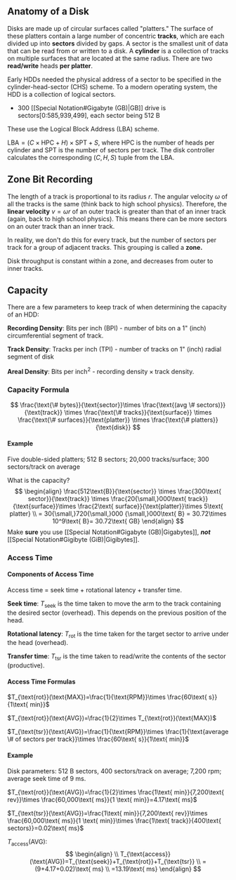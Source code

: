 ## Anatomy of a Disk
Disks are made up of circular surfaces called "platters." The surface of these platters contain a large number of concentric **tracks**, which are each divided up into **sectors** divided by gaps. A sector is the smallest unit of data that can be read from or written to a disk. A **cylinder** is a collection of tracks on multiple surfaces that are located at the same radius. There are two **read/write** heads **per platter**.

Early HDDs needed the physical address of a sector to be specified in the cylinder-head-sector (CHS) scheme. To a modern operating system, the HDD is a collection of logical sectors. 
- 300 [[Special Notation#Gigabyte (GB)|GB]] drive is sectors\[0:585,939,499\], each sector being 512 B 

These use the Logical Block Address (LBA) scheme. 

$\text{LBA}=(C\times\text{HPC}+H)\times\text{SPT}+S$, where $\text{HPC}$ is the number of heads per cylinder and $\text{SPT}$ is the number of sectors per track. The disk controller calculates the corresponding $(C,H,S)$ tuple from the $\text{LBA}$.

## Zone Bit Recording
The length of a track is proportional to its radius $r$. The angular velocity $\omega$ of all the tracks is the same (think back to high school physics). Therefore, the **linear velocity** $v=\omega r$ of an outer track is greater than that of an inner track (again, back to high school physics). This means there can be more sectors on an outer track than an inner track.

In reality, we don't do this for every track, but the number of sectors per track for a group of adjacent tracks. This grouping is called a **zone.**

Disk throughput is constant within a zone, and decreases from outer to inner tracks.

## Capacity
There are a few parameters to keep track of when determining the capacity of an HDD:

**Recording Density**: Bits per inch (BPI) - number of bits on a 1" (inch) circumferential segment of track.

**Track Density**: Tracks per inch (TPI) - number of tracks on 1" (inch) radial segment of disk

**Areal Density**: Bits per inch$^2$ - recording $\text{density}\times\text{track density}$.

### Capacity Formula
$$
\frac{\text{\# bytes}}{\text{sector}}\times \frac{\text{(avg \# sectors)}}{\text{track}} \times \frac{\text{\# tracks}}{\text{surface}} \times \frac{\text{\# surfaces}}{\text{platter}} \times \frac{\text{\# platters}}{\text{disk}}
$$
#### Example
Five double-sided platters; 512 B sectors; 20,000 tracks/surface; 300 sectors/track on average

What is the capacity?
$$
\begin{align}
\frac{512\text{B}}{\text{sector}} \times \frac{300\text{ sector}}{\text{track}} \times \frac{20{\small,}000\text{ track}}{\text{surface}}\times \frac{2\text{ surface}}{\text{platter}}\times 5\text{ platter} \\
 = 30{\small,}720{\small,}000
{\small,}000\text{ B} = 30.72\times 10^9\text{ B}= 30.72\text{ GB}
\end{align}
$$
Make **sure** you use [[Special Notation#Gigabyte (GB)|Gigabytes]], ***not*** [[Special Notation#Gigibyte (GiB)|Gigibytes]].

### Access Time

#### Components of Access Time
Access time = seek time + rotational latency + transfer time.

**Seek time**: $T_{\text{seek}}$ is the time taken to move the arm to the track containing the desired sector (overhead). This depends on the previous position of the head.

**Rotational latency**: $T_{\text{rot}}$ is the time taken for the target sector to arrive under the head (overhead). 

**Transfer time**: $T_{\text{tsr}}$ is the time taken to read/write the contents of the sector (productive).

#### Access Time Formulas
$T_{\text{rot}}(\text{MAX})=\frac{1}{\text{RPM}}\times \frac{60\text{ s}}{1\text{ min}}$

$T_{\text{rot}}(\text{AVG})=\frac{1}{2}\times T_{\text{rot}}(\text{MAX})$

$T_{\text{tsr}}(\text{AVG})=\frac{1}{\text{RPM}}\times \frac{1}{\text{average \# of sectors per track}}\times \frac{60\text{ s}}{1\text{ min}}$

#### Example
Disk parameters: 512 B sectors, 400 sectors/track on average; 7,200 rpm; average seek time of 9 ms.

$T_{\text{rot}}(\text{AVG})=\frac{1}{2}\times \frac{1\text{ min}}{7,200\text{ rev}}\times \frac{60,000\text{ ms}}{1 \text{ min}}=4.17\text{ ms}$

$T_{\text{tsr}}(\text{AVG})=\frac{1\text{ min}}{7,200\text{ rev}}\times \frac{60,000\text{ ms}}{1 \text{ min}}\times \frac{1\text{ track}}{400\text{ sectors}}=0.02\text{ ms}$

$T_{\text{access}}(\text{AVG})$:
$$
\begin{align} \\
T_{\text{access}}(\text{AVG})=T_{\text{seek}}+T_{\text{rot}}+T_{\text{tsr}} \\
=(9+4.17+0.02)\text{ ms} \\
=13.19\text{ ms}
\end{align}
$$
